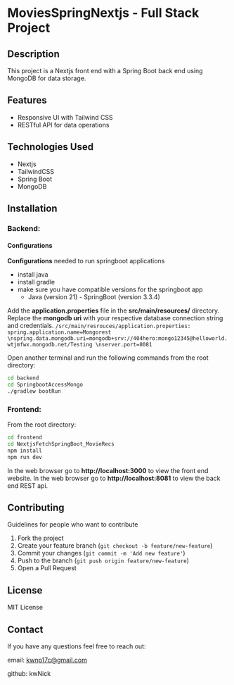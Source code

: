 # MoviesSpringNextjs - Full Stack Project

## Description
This project is a Nextjs front end with a Spring Boot back end using MongoDB for data storage.

## Features
- Responsive UI with Tailwind CSS
- RESTful API for data operations

## Technologies Used
- Nextjs
- TailwindCSS
- Spring Boot
- MongoDB

## Installation

### Backend:

#### Configurations

**Configurations** needed to run springboot applications
- install java
- install gradle
- make sure you have compatible versions for the springboot app
    - Java (version 21)     - SpringBoot (version 3.3.4)

Add the **application.properties** file in the **src/main/resources/** directory.
Replace the **mongodb uri** with your respective database connection string and credentials.
``/src/main/resrouces/application.properties: ``
``spring.application.name=Mongorest \nspring.data.mongodb.uri=mongodb+srv://404hero:mongo12345@helloworld.wtjmfwx.mongodb.net/Testing \nserver.port=8081``

Open another terminal and run the following commands from the root directory:

```bash
cd backend
cd SpringbootAccessMongo
./gradlew bootRun
```

### Frontend:

From the root directory:

```bash
cd frontend
cd NextjsFetchSpringBoot_MovieRecs
npm install
npm run dev
```

In the web browser go to **http://localhost:3000** to view the front end website.
In the web browser go to **http://localhost:8081** to view the back end REST api.

## Contributing
Guidelines for people who want to contribute
1. Fork the project
2. Create your feature branch (``git checkout -b feature/new-feature``)
3. Commit your changes (``git commit -m 'Add new feature'``)
4. Push to the branch (``git push origin feature/new-feature``)
5. Open a Pull Request

## License
MIT License

## Contact
If you have any questions feel free to reach out:

email: kwnp17c@gmail.com

github: kwNick